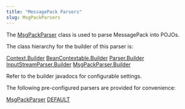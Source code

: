 ```yaml
---
title: "MessagePack Parsers"
slug: MsgPackParsers
---
```


The <a href="/site/apidocs/org/apache/juneau/msgpack/MsgPackParser.html" target="_blank">MsgPackParser</a> class is used to parse MessagePack into
POJOs.

The class hierarchy for the builder of this parser is:

<tree>
<node-0><java-abstract-class><a href="/site/apidocs/org/apache/juneau/Context.Builder.html" target="_blank">Context.Builder</a></java-abstract-class></node-0>
<node-1><java-abstract-class><a href="/site/apidocs/org/apache/juneau/BeanContextable.Builder.html" target="_blank">BeanContextable.Builder</a></java-abstract-class></node-1>
<node-2><java-abstract-class><a href="/site/apidocs/org/apache/juneau/parser/Parser.Builder.html" target="_blank">Parser.Builder</a></java-abstract-class></node-2>
<node-3><java-abstract-class><a href="/site/apidocs/org/apache/juneau/parser/InputStreamParser.Builder.html" target="_blank">InputStreamParser.Builder</a></java-abstract-class></node-3>
<node-4><java-class><a href="/site/apidocs/org/apache/juneau/msgpack/MsgPackParser.Builder.html" target="_blank">MsgPackParser.Builder</a></java-class></node-4>
</tree>

Refer to the builder javadocs for configurable settings.

The following pre-configured parsers are provided for convenience:

<tree>
<node-0><java-class><a href="/site/apidocs/org/apache/juneau/msgpack/MsgPackParser.html" target="_blank">MsgPackParser</a></java-class></node-0>
<node-1><javac-field><a href="/site/apidocs/org/apache/juneau/msgpack/MsgPackParser.html#DEFAULT" target="_blank">DEFAULT</a></javac-field></node-1>
</tree>